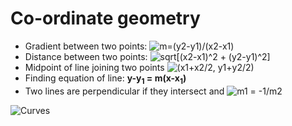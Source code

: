 Co-ordinate geometry
====

* Gradient between two points: ![m=(y2-y1)/(x2-x1)](http://qs.lc/dqgh5)
* Distance between two points: ![sqrt\[(x2-x1)^2 + (y2-y1)^2\]](http://qs.lc/u7sjd)
* Midpoint of line joining two points ![(x1+x2/2, y1+y2/2)](http://qs.lc/ig02x)
* Finding equation of line: **y-y<sub>1</sub> = m(x-x<sub>1</sub>)**
* Two lines are perpendicular if they intersect and ![m<sub>1</sub> = -1/m<sub>2</sub>](http://qs.lc/hwnsa)

![Curves](https://rawgit.com/qaisjp/school/master/maths-pure/c1-2-curves-01.svg)
